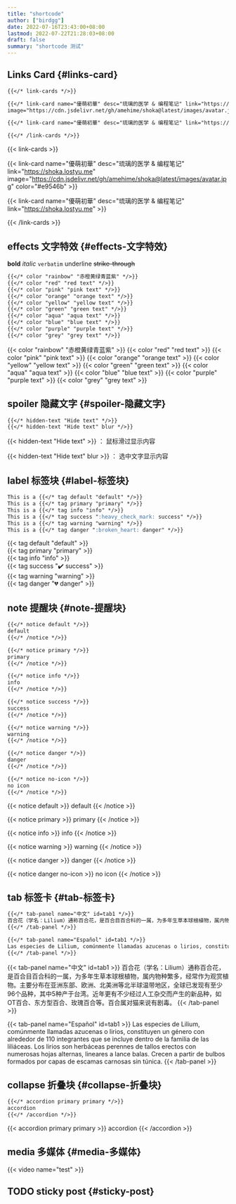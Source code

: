 ```yaml
---
title: "shortcode"
author: ["birdgg"]
date: 2022-07-16T23:43:00+08:00
lastmod: 2022-07-22T21:28:03+08:00
draft: false
summary: "shortcode 测试"
---
```


## Links Card {#links-card}

```markdown
{{</* link-cards */>}}

{{</* link-card name="優萌初華" desc="琉璃的医学 & 编程笔记" link="https://shoka.lostyu.me"
image="https://cdn.jsdelivr.net/gh/amehime/shoka@latest/images/avatar.jpg" color="#e9546b" */>}}

{{</* link-card name="優萌初華" desc="琉璃的医学 & 编程笔记" link="https://shoka.lostyu.me" */>}}

{{</* /link-cards */>}}
```

{{< link-cards >}}

{{< link-card name="優萌初華" desc="琉璃的医学 & 编程笔记" link="https://shoka.lostyu.me" image="https://cdn.jsdelivr.net/gh/amehime/shoka@latest/images/avatar.jpg" color="#e9546b" >}}

{{< link-card name="優萌初華" desc="琉璃的医学 & 编程笔记" link="https://shoka.lostyu.me" >}}

{{< /link-cards >}}


## effects 文字特效 {#effects-文字特效}

**bold**
_italic_
`verbatim`
<span class="underline">underline</span>
~~strike-through~~

```markdown
{{</* color "rainbow" "赤橙黄绿青蓝紫" */>}}
{{</* color "red" "red text" */>}}
{{</* color "pink" "pink text" */>}}
{{</* color "orange" "orange text" */>}}
{{</* color "yellow" "yellow text" */>}}
{{</* color "green" "green text" */>}}
{{</* color "aqua" "aqua text" */>}}
{{</* color "blue" "blue text" */>}}
{{</* color "purple" "purple text" */>}}
{{</* color "grey" "grey text" */>}}
```

{{< color "rainbow" "赤橙黄绿青蓝紫" >}}
{{< color "red" "red text" >}}
{{< color "pink" "pink text" >}}
{{< color "orange" "orange text" >}}
{{< color "yellow" "yellow text" >}}
{{< color "green" "green text" >}}
{{< color "aqua" "aqua text" >}}
{{< color "blue" "blue text" >}}
{{< color "purple" "purple text" >}}
{{< color "grey" "grey text" >}}


## spoiler 隐藏文字 {#spoiler-隐藏文字}

```markdown
{{</* hidden-text "Hide text" */>}}
{{</* hidden-text "Hide text" blur */>}}
```

{{< hidden-text "Hide text" >}} ： 鼠标滑过显示内容

{{< hidden-text "Hide text" blur >}} ： 选中文字显示内容


## label 标签块 {#label-标签块}

```markdown
This is a {{</* tag default "default" */>}}
This is a {{</* tag primary "primary" */>}}
This is a {{</* tag info "info" */>}}
This is a {{</* tag success ":heavy_check_mark: success" */>}}
This is a {{</* tag warning "warning" */>}}
This is a {{</* tag danger ":broken_heart: danger" */>}}
```

{{< tag default "default" >}}
<br/>
{{< tag primary "primary" >}}
<br/>
{{< tag info "info" >}}
<br/>
{{< tag success ":heavy_check_mark: success" >}}
<br/>
{{< tag warning "warning" >}}
<br/>
{{< tag danger ":broken_heart: danger" >}}
<br/>


## note 提醒块 {#note-提醒块}

```markdown
{{</* notice default */>}}
default
{{</* /notice */>}}

{{</* notice primary */>}}
primary
{{</* /notice */>}}

{{</* notice info */>}}
info
{{</* /notice */>}}

{{</* notice success */>}}
success
{{</* /notice */>}}

{{</* notice warning */>}}
warning
{{</* /notice */>}}

{{</* notice danger */>}}
danger
{{</* /notice */>}}

{{</* notice no-icon */>}}
no icon
{{</* /notice */>}}
```

{{< notice default >}}
default
{{< /notice >}}

{{< notice primary >}}
primary
{{< /notice >}}

{{< notice info >}}
info
{{< /notice >}}

{{< notice warning >}}
warning
{{< /notice >}}

{{< notice danger >}}
danger
{{< /notice >}}

{{< notice danger no-icon >}}
no icon
{{< /notice >}}


## tab 标签卡 {#tab-标签卡}

```markdown
{{</* tab-panel name="中文" id=tab1 */>}}
百合花（学名：Lilium）通称百合花，是百合目百合科的一属，为多年生草本球根植物，属内物种繁多，经常作为观赏植物。主要分布在亚洲东部、欧洲、北美洲等北半球温带地区，全球已发现有至少96个品种，其中5种产于台湾。近年更有不少经过人工杂交而产生的新品种，如OT百合、东方型百合、玫瑰百合等。百合属对猫来说有剧毒。
{{</* /tab-panel */>}}

{{</* tab-panel name="Español" id=tab1 */>}}
Las especies de Lilium, comúnmente llamadas azucenas o lirios, constituyen un género con alrededor de 110 integrantes que se incluye dentro de la familia de las liliáceas. Los lirios son herbáceas perennes de tallos erectos con numerosas hojas alternas, lineares a lance balas. Crecen a partir de bulbos formados por capas de escamas carnosas sin túnica.
{{</* /tab-panel */>}}
```

{{< tab-panel name="中文" id=tab1 >}}
百合花（学名：Lilium）通称百合花，是百合目百合科的一属，为多年生草本球根植物，属内物种繁多，经常作为观赏植物。主要分布在亚洲东部、欧洲、北美洲等北半球温带地区，全球已发现有至少96个品种，其中5种产于台湾。近年更有不少经过人工杂交而产生的新品种，如OT百合、东方型百合、玫瑰百合等。百合属对猫来说有剧毒。
{{< /tab-panel >}}

{{< tab-panel name="Español" id=tab1 >}}
Las especies de Lilium, comúnmente llamadas azucenas o lirios, constituyen un género con alrededor de 110 integrantes que se incluye dentro de la familia de las liliáceas. Los lirios son herbáceas perennes de tallos erectos con numerosas hojas alternas, lineares a lance balas. Crecen a partir de bulbos formados por capas de escamas carnosas sin túnica.
{{< /tab-panel >}}


## collapse 折叠块 {#collapse-折叠块}

```markdown
{{</* accordion primary primary */>}}
accordion
{{</* /accordion */>}}
```

{{< accordion primary primary >}}
accordion
{{< /accordion >}}


## media 多媒体 {#media-多媒体}

{{< video name="test" >}}


## <span class="org-todo todo TODO">TODO</span> sticky post {#sticky-post}
